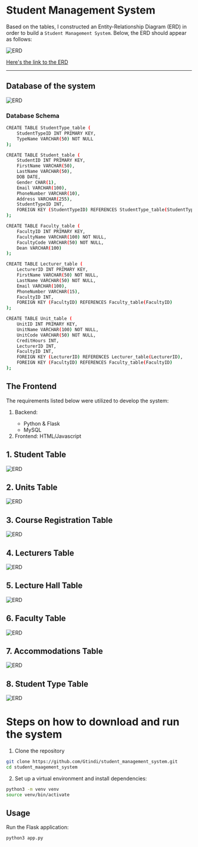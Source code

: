 # Student Management System
Based on the tables, I constructed an Entity-Relationship Diagram (ERD) in order to build a `Student Management System`. Below, the ERD should appear as follows:

![ERD](ReadmeImages/sms_ERD.png)

<a href="https://app.diagrams.net/#G1UNT1M15g1PocLwE5bQYinulUBKU3xkf_#%7B%22pageId%22%3A%22InMkDCBhClccY3GWE_AD%22%7D">Here's the link to the ERD</a>
<hr>

## Database of the system
![ERD](ReadmeImages/db.png)

### Database Schema
```sh
CREATE TABLE StudentType_table (
    StudentTypeID INT PRIMARY KEY,
    TypeName VARCHAR(50) NOT NULL
);

CREATE TABLE Student_table (
    StudentID INT PRIMARY KEY,
    FirstName VARCHAR(50),
    LastName VARCHAR(50),
    DOB DATE,
    Gender CHAR(1),
    Email VARCHAR(100),
    PhoneNumber VARCHAR(10),
    Address VARCHAR(255),
    StudentTypeID INT,
    FOREIGN KEY (StudentTypeID) REFERENCES StudentType_table(StudentTypeID)
);

CREATE TABLE Faculty_table (
    FacultyID INT PRIMARY KEY,
    FacultyName VARCHAR(100) NOT NULL,
    FacultyCode VARCHAR(50) NOT NULL,
    Dean VARCHAR(100)
);

CREATE TABLE Lecturer_table (
    LecturerID INT PRIMARY KEY,
    FirstName VARCHAR(50) NOT NULL,
    LastName VARCHAR(50) NOT NULL,
    Email VARCHAR(100),
    PhoneNumber VARCHAR(15),
    FacultyID INT,
    FOREIGN KEY (FacultyID) REFERENCES Faculty_table(FacultyID)
);

CREATE TABLE Unit_table (
    UnitID INT PRIMARY KEY,
    UnitName VARCHAR(100) NOT NULL,
    UnitCode VARCHAR(50) NOT NULL,
    CreditHours INT,
    LecturerID INT,
    FacultyID INT,
    FOREIGN KEY (LecturerID) REFERENCES Lecturer_table(LecturerID),
    FOREIGN KEY (FacultyID) REFERENCES Faculty_table(FacultyID)
);

```
## The Frontend

The requirements listed below were utilized to develop the system:
<ol>
<li> Backend: </li>
<ul>
<li> Python & Flask </li>
<li> MySQL </li>
</ul>
<li> Frontend: HTML/Javascript </li>
</ol>

## 1. Student Table

![ERD](ReadmeImages/sms0.png)

## 2. Units Table
![ERD](ReadmeImages/sms1.png)

## 3. Course Registration Table
![ERD](ReadmeImages/sms2.png)

## 4. Lecturers Table
![ERD](ReadmeImages/sms3.png)

## 5. Lecture Hall Table
![ERD](ReadmeImages/sms4.png)

## 6. Faculty Table
![ERD](ReadmeImages/sms5.png)

## 7. Accommodations Table
![ERD](ReadmeImages/sms6.png)

## 8. Student Type Table
![ERD](ReadmeImages/sms7.png)

# Steps on how to download and run the system
1. Clone the repository
```sh
git clone https://github.com/Gtindi/student_management_system.git
cd student_maagement_system
```

2. Set up a virtual environment and install dependencies:
```sh
python3 -m venv venv
source venv/bin/activate
```


## Usage

Run the Flask application:
```sh
python3 app.py
```